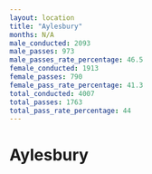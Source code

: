 ```yaml
---
layout: location
title: "Aylesbury"
months: N/A
male_conducted: 2093
male_passes: 973
male_passes_rate_percentage: 46.5
female_conducted: 1913
female_passes: 790
female_pass_rate_percentage: 41.3
total_conducted: 4007
total_passes: 1763
total_pass_rate_percentage: 44
---
```


# Aylesbury
